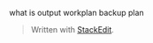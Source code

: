 
what is output
workplan
backup plan
> Written with [StackEdit](https://stackedit.io/).
<!--stackedit_data:
eyJoaXN0b3J5IjpbLTIwNjk5MjY2MTYsODU2MTQ3NzQxLDczMD
k5ODExNl19
-->